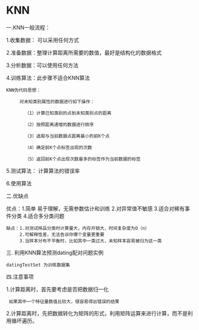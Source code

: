 # KNN

一.KNN一般流程：

1.收集数据： 可以采用任何方式

2.准备数据：整理计算距离所需要的数值，最好是结构化的数据格式

3.分析数据：可以使用任何方法

4.训练算法：此步骤不适合KNN算法

    KNN伪代码思想：
      
         对未知类别属性的数据进行如下操作：
      
           （1）计算已知类别的点到未知类别点的距离
      
           （2）按照距离递增的数据进行排序
      
           （3）选取与当前数据点距离最小的前K个点
        
           （4）确定前K个点标签出现的次数
      
           （5）返回前K个点出现次数最多的标签作为当前数据的标签

5.测试算法： 计算算法的错误率

6.使用算法

二.优缺点
   
   优点：1.简单 易于理解，无需参数估计和训练
        2.对异常值不敏感
        3.适合对稀有事件分类
        4.适合多分类问题
    
    缺点：1.对测试样品分类时计算量大，内存开销大，时间复杂度为O（n）
         2.可解释性差，无法告诉你哪个变量更重要
         3.当样本分布不平衡时，比如其中一类过大，未知样本容易被归为这一类

三. 利用KNN算法预测dating配对问题实例
    
    datingTestSet 为训练数据集

四.注意事项

   1.计算距离时，首先要考虑是否把数据归一化
   
     如果其中一个特征量数值比较大，很容易得出错误的结果
    
   2.计算距离时，先把数据转化为矩阵的形式，利用矩阵运算来进行计算，而不是利用循坏遍历。
    

